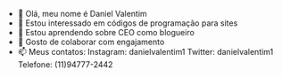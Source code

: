 - 👋 Olá, meu nome é Daniel Valentim
- 👀 Estou interessado em códigos de programação para sites
- 🌱 Estou aprendendo sobre CEO como blogueiro
- 💞️ Gosto de colaborar com engajamento
- 📫 Meus contatos: 
Instagram: danielvalentim1
Twitter: danielvalentim1
Telefone: (11)94777-2442

<!---
daniellvalentimm/daniellvalentimm is a ✨ special ✨ repository because its `README.md` (this file) appears on your GitHub profile.
You can click the Preview link to take a look at your changes.
--->
